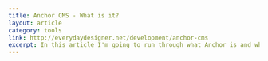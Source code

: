 ```yaml
---
title: Anchor CMS - What is it?
layout: article
category: tools
link: http://everydaydesigner.net/development/anchor-cms
excerpt: In this article I'm going to run through what Anchor is and why you might want to use it
---
```

